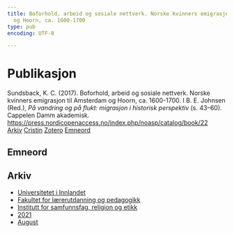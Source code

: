 ```yaml
---
title: Boforhold, arbeid og sosiale nettverk. Norske kvinners emigrasjon til Amsterdam
  og Hoorn, ca. 1600-1700
type: pub
encoding: UTF-8

---
```

<h1>Publikasjon</h1>
<article id="csl-bib-container-NRAN34WK" class="csl-bib-container">
  <div class="csl-bib-body"> <div class="csl-entry">Sundsback, K. C. (2017). Boforhold, arbeid og sosiale nettverk. Norske kvinners emigrasjon til Amsterdam og Hoorn, ca. 1600-1700. I B. E. Johnsen (Red.), <i>På vandring og på flukt: migrasjon i historisk perspektiv</i> (s. 43–60). Cappelen Damm akademisk. <a href="https://press.nordicopenaccess.no/index.php/noasp/catalog/book/22">https://press.nordicopenaccess.no/index.php/noasp/catalog/book/22</a></div> </div>
  <div class="csl-bib-buttons">
    <a href="#taxonomy-article-NRAN34WK" alt="archive" class="csl-bib-button">Arkiv</a>
    <a href="https://app.cristin.no/results/show.jsf?id=1925604" alt="Cristin" class="csl-bib-button">Cristin</a>
    <a href="http://zotero.org/groups/5881554/items/NRAN34WK" alt="Zotero" class="csl-bib-button">Zotero</a>
    <a href="#keywords-article-NRAN34WK" alt="keywords" class="csl-bib-button">Emneord</a>
  </div>
  <div id="csl-bib-meta-container-NRAN34WK"></div>
</article>
<div id="csl-bib-meta-NRAN34WK" class="csl-bib-meta">
  <article id="keywords-article-NRAN34WK" class="keywords-article">
    <h1>Emneord</h1>
    
  </article>
  <article id="taxonomy-article-NRAN34WK" class="taxonomy-article">
    <h1>Arkiv</h1>
    <ul>
      <li>
        <a href="/nn/archive/?key=3DCRN523">Universitetet i Innlandet</a>
      </li>
      <li>
        <a href="/nn/archive/?key=WYNZA47F">Fakultet for lærerutdanning og pedagogikk</a>
      </li>
      <li>
        <a href="/nn/archive/?key=XY7UYWKQ">Institutt for samfunnsfag, religion og etikk</a>
      </li>
      <li>
        <a href="/nn/archive/?key=6DB23HCM">2021</a>
      </li>
      <li>
        <a href="/nn/archive/?key=35E3DG76">August</a>
      </li>
    </ul>
  </article>
</div>
